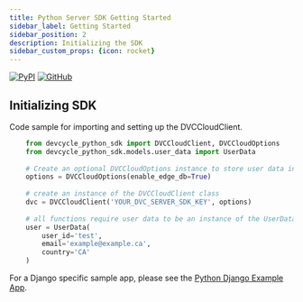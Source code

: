```yaml
---
title: Python Server SDK Getting Started
sidebar_label: Getting Started
sidebar_position: 2
description: Initializing the SDK
sidebar_custom_props: {icon: rocket}
---
```

[![PyPI](https://badgen.net/pypi/v/devcycle-python-server-sdk)](https://pypi.org/project/devcycle-python-server-sdk/)
[![GitHub](https://img.shields.io/github/stars/devcyclehq/python-server-sdk.svg?style=social&label=Star&maxAge=2592000)](https://github.com/DevCycleHQ/python-server-sdk)

## Initializing SDK 

Code sample for importing and setting up the DVCCloudClient.

```python
    from devcycle_python_sdk import DVCCloudClient, DVCCloudOptions
    from devcycle_python_sdk.models.user_data import UserData
    
    # Create an optional DVCCloudOptions instance to store user data in EdgeDB
    options = DVCCloudOptions(enable_edge_db=True)
    
    # create an instance of the DVCCloudClient class
    dvc = DVCCloudClient('YOUR_DVC_SERVER_SDK_KEY', options)
    
    # all functions require user data to be an instance of the UserData class
    user = UserData(
        user_id='test',
        email='example@example.ca',
        country='CA'
    )
```

For a Django specific sample app, please see the [Python Django Example App](https://github.com/DevCycleHQ/python-django-example-app/tree/main).
